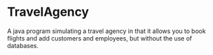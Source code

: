 # TravelAgency
A java program simulating a travel agency in that it allows you to book flights and add customers and employees, but without the use of databases.
